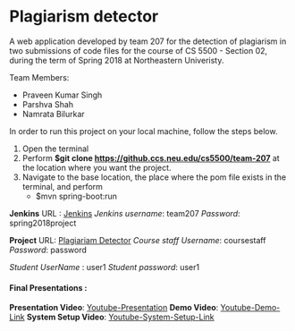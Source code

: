 # Plagiarism detector 

A web application developed by team 207 for the detection of plagiarism in two submissions of code files for the course of CS 5500 - Section 02, during the term of Spring 2018 at Northeastern Univeristy.

Team Members:
* Praveen Kumar Singh
* Parshva Shah
* Namrata Bilurkar

In order to run this project on your local machine, follow the steps below.

1. Open the terminal
2. Perform **$git clone https://github.ccs.neu.edu/cs5500/team-207** at the location where you want the project.
3. Navigate to the base location, the place where the pom file exists in the terminal, and perform
	* $mvn spring-boot:run


**Jenkins** URL : [Jenkins](http://ec2-18-222-73-94.us-east-2.compute.amazonaws.com:8080/)
*Jenkins username*: team207
*Password*: spring2018project

**Project** URL: [Plagiariam Detector](http://ec2-52-91-227-186.compute-1.amazonaws.com:8080/#/)
*Course staff Username*: coursestaff
*Password*: password

*Student UserName* : user1
*Student password*: user1

#### Final Presentations :
**Presentation Video**: [Youtube-Presentation](https://youtu.be/4PQNgh6QhdE)
**Demo Video**: [Youtube-Demo-Link](https://youtu.be/Gw73HDbA7bk)
**System Setup Video**: [Youtube-System-Setup-Link]()